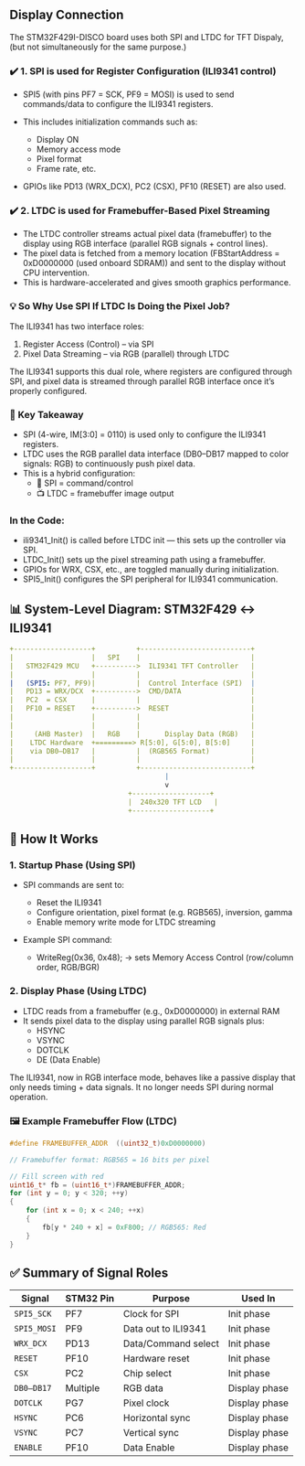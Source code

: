 ## Display Connection

The STM32F429I-DISCO board uses both SPI and LTDC for TFT Dispaly, (but not simultaneously for the same purpose.)

### ✔️ 1. SPI is used for Register Configuration (ILI9341 control)

- SPI5 (with pins PF7 = SCK, PF9 = MOSI) is used to send commands/data to configure the ILI9341 registers.
- This includes initialization commands such as:

  - Display ON
  - Memory access mode
  - Pixel format
  - Frame rate, etc.

- GPIOs like PD13 (WRX_DCX), PC2 (CSX), PF10 (RESET) are also used.

### ✔️ 2. LTDC is used for Framebuffer-Based Pixel Streaming

- The LTDC controller streams actual pixel data (framebuffer) to the display using RGB interface (parallel RGB signals + control lines).
- The pixel data is fetched from a memory location (FBStartAddress = 0xD0000000 (used onboard SDRAM)) and sent to the display without CPU intervention.
- This is hardware-accelerated and gives smooth graphics performance.

### 💡 So Why Use SPI If LTDC Is Doing the Pixel Job?

The ILI9341 has two interface roles:

1. Register Access (Control) – via SPI
2. Pixel Data Streaming – via RGB (parallel) through LTDC

The ILI9341 supports this dual role, where registers are configured through SPI, and pixel data is streamed through parallel RGB interface once it’s properly configured.

### 📌 Key Takeaway

- SPI (4-wire, IM[3:0] = 0110) is used only to configure the ILI9341 registers.
- LTDC uses the RGB parallel data interface (DB0–DB17 mapped to color signals: RGB) to continuously push pixel data.
- This is a hybrid configuration:
  - 🔧 SPI = command/control
  - 📺 LTDC = framebuffer image output

### In the Code:

- ili9341_Init() is called before LTDC init — this sets up the controller via SPI.
- LTDC_Init() sets up the pixel streaming path using a framebuffer.
- GPIOs for WRX, CSX, etc., are toggled manually during initialization.
- SPI5_Init() configures the SPI peripheral for ILI9341 communication.

## 📊 System-Level Diagram: STM32F429 ↔ ILI9341

```yml
+-------------------+          +---------------------------+
|                   |   SPI    |                           |
|   STM32F429 MCU   +---------->  ILI9341 TFT Controller   |
|                   |          |                           |
|   (SPI5: PF7, PF9)|          |  Control Interface (SPI)  |
|   PD13 = WRX/DCX  +---------->  CMD/DATA                 |
|   PC2  = CSX      |          |                           |
|   PF10 = RESET    +---------->  RESET                    |
|                   |          |                           |
|                   |          |                           |
|     (AHB Master)  |   RGB    |      Display Data (RGB)   |
|    LTDC Hardware  +=========> R[5:0], G[5:0], B[5:0]     |
|    via DB0–DB17   |          |  (RGB565 Format)          |
|                   |          |                           |
+-------------------+          +---------------------------+
                                      |
                                      v
                             +-------------------+
                             |  240x320 TFT LCD   |
                             +-------------------+
```

## 🔧 How It Works

### 1. Startup Phase (Using SPI)

- SPI commands are sent to:

  - Reset the ILI9341
  - Configure orientation, pixel format (e.g. RGB565), inversion, gamma
  - Enable memory write mode for LTDC streaming

- Example SPI command:
  - WriteReg(0x36, 0x48); → sets Memory Access Control (row/column order, RGB/BGR)

### 2. Display Phase (Using LTDC)

- LTDC reads from a framebuffer (e.g., 0xD0000000) in external RAM
- It sends pixel data to the display using parallel RGB signals plus:
  - HSYNC
  - VSYNC
  - DOTCLK
  - DE (Data Enable)

The ILI9341, now in RGB interface mode, behaves like a passive display that only needs timing + data signals. It no longer needs SPI during normal operation.

### 🖼️ Example Framebuffer Flow (LTDC)

```c
#define FRAMEBUFFER_ADDR  ((uint32_t)0xD0000000)

// Framebuffer format: RGB565 = 16 bits per pixel

// Fill screen with red
uint16_t* fb = (uint16_t*)FRAMEBUFFER_ADDR;
for (int y = 0; y < 320; ++y)
{
    for (int x = 0; x < 240; ++x)
    {
        fb[y * 240 + x] = 0xF800; // RGB565: Red
    }
}
```

## ✅ Summary of Signal Roles

| Signal      | STM32 Pin | Purpose             | Used In       |
| ----------- | --------- | ------------------- | ------------- |
| `SPI5_SCK`  | PF7       | Clock for SPI       | Init phase    |
| `SPI5_MOSI` | PF9       | Data out to ILI9341 | Init phase    |
| `WRX_DCX`   | PD13      | Data/Command select | Init phase    |
| `RESET`     | PF10      | Hardware reset      | Init phase    |
| `CSX`       | PC2       | Chip select         | Init phase    |
| `DB0–DB17`  | Multiple  | RGB data            | Display phase |
| `DOTCLK`    | PG7       | Pixel clock         | Display phase |
| `HSYNC`     | PC6       | Horizontal sync     | Display phase |
| `VSYNC`     | PC7       | Vertical sync       | Display phase |
| `ENABLE`    | PF10      | Data Enable         | Display phase |
